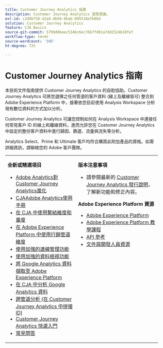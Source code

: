 ```yaml
---
title: Customer Journey Analytics 指南
description: Customer Journey Analytics 登陸頁面。
exl-id: c2d9b758-42a4-4b58-9bab-095518efb86d
solution: Customer Journey Analytics
feature: CJA Basics
source-git-commit: 5799d8beec534bc6ec76b7fd01a7dd2524b28fef
workflow-type: tm+mt
source-wordcount: '345'
ht-degree: 72%

---
```


# Customer Journey Analytics 指南

本技術文件指南提供 Customer Journey Analytics 的自助協助。Customer Journey Analytics 可將您選擇之任何管道的客戶資料 (線上及離線皆可) 整合到 Adobe Experience Platform 中，接著依您目前使用 Analysis Workspace 分析現有數位資料的方式加以分析。

Customer Journey Analytics 可讓您控制如何在 Analysis Workspace 中連接任何常見客戶 ID 的線上和離線資料，進而允許您在 Customer Journey Analytics 中設定的整份客戶資料中進行歸因、篩選、流量與流失等分析。

Analytics Select、Prime 和 Ultimate 客戶均符合購買此附加產品的資格。如需詳細資訊，請聯絡您的 Adobe 客戶團隊。

<table frame="none"> 
 <tbody> 
  <tr> 
   <td colname="col1" colsep="0" rowsep="0" valign="top"> <p class="head"> <b>全新或精選項目</b> </p> <p> 
     <ul>
      <li><a href="https://experienceleague.adobe.com/docs/analytics-platform/using/cja-overview/aa-to-cja.html"> Adobe Analytics對Customer Journey Analytics進化 </a> </li>
      <li><a href="https://experienceleague.adobe.com/docs/analytics-platform/using/cja-overview/aa-to-cja-user.html"> CJAAdobe Analytics使用手冊 </a> </li>
      <li><a href="https://experienceleague.adobe.com/docs/analytics-platform/using/cja-usecases/binding-dimensions-metrics.html"> 在 CJA 中使用繫結維度和量度 </a> </li>
      <li><a href="https://experienceleague.adobe.com/docs/analytics-platform/using/cja-usecases/marketing-channels.html"> 在 Adobe Experience Platform 中使用行銷管道維度
 </a> </li>
     <li><a href="https://experienceleague.adobe.com/docs/analytics-platform/using/cja-connections/manage-connections.html#connection-detail"> 使用加強的連線管理功能 </a> </li>
      <li><a href="https://experienceleague.adobe.com/docs/analytics-platform/using/cja-dataviews/data-views.html#cja-dataviews"> 使用加強的資料檢視功能 </a> </li>
      <li><a href="https://experienceleague.adobe.com/docs/analytics-platform/using/cja-usecases/ga-to-cja.html#cja-usecases"> 將 Google Analytics 資料擷取至 Adobe Experience Platform </a> </li>
      <li><a href="https://experienceleague.adobe.com/docs/analytics-platform/using/cja-usecases/ga-to-cja-reporting.html#cja-usecases"> 在 CJA 中分析 Google Analytics 資料 </a> </li>
      <li><a href="https://experienceleague.adobe.com/docs/analytics-platform/using/cja-connections/cca/overview.html#cja-connections"> 跨管道分析 (在 Customer Journey Analytics 中拼接 ID) </a> </li>
      <li><a href="https://experienceleague.adobe.com/docs/analytics-platform/using/cja-overview/cja-getting-started.html?lang=zh-Hant"> Customer Journey Analytics 快速入門 </a> </li> 
      <li><a href="https://experienceleague.adobe.com/docs/analytics-platform/using/cja-overview/cja-faq.html?lang=zh-Hant"> 常見問答</a> </li> 
   <td colname="col2" valign="top"> <p class="head"><b>版本注意事項</b> </p> 
    <ul> 
     <li>請參閱最新的 <a href="https://experienceleague.adobe.com/docs/analytics-platform/using/releases/latest.html" format="https" scope="external">Customer Journey Analytics 發行說明</a>，了解新功能和修正內容。 </li> 
    </ul> <p class="head"> <b>Adobe Experience Platform 資源</b> </p> 
    <ul> 
     <li><a href="https://www.adobe.com/tw/experience-platform.html" format="http" scope="external"> Adobe Experience Platform</a> </li> 
     <li> <a href="https://experienceleague.adobe.com/docs/platform-learn/tutorials/overview.html" format="https" scope="external"> Adobe Experience Platform 教學課程</a> </li> 
     <li><a href="https://www.adobe.io/apis/experienceplatform/home/api-reference.html" format="https" scope="external"> API 參考</a> </li> 
     <li><a href="https://www.adobe.com/tw/experience-platform/documentation-and-developer-resources.html" format="https" scope="external"> 文件與開發人員資源</a> </li> 
    </ul> </td> 
  </tr> 
 </tbody> 
</table>

